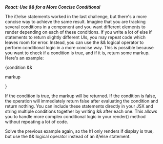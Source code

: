 ***React: Use && for a More Concise Conditional***

The if/else statements worked in the last challenge, but there's a more concise way to achieve the same result. Imagine that you are tracking several conditions in a component and you want different elements to render depending on each of these conditions. If you write a lot of else if statements to return slightly different UIs, you may repeat code which leaves room for error. Instead, you can use the && logical operator to perform conditional logic in a more concise way. This is possible because you want to check if a condition is true, and if it is, return some markup. Here's an example:

{condition && <p>markup</p>}

If the condition is true, the markup will be returned. If the condition is false, the operation will immediately return false after evaluating the condition and return nothing. You can include these statements directly in your JSX and string multiple conditions together by writing && after each one. This allows you to handle more complex conditional logic in your render() method without repeating a lot of code.


Solve the previous example again, so the h1 only renders if display is true, but use the && logical operator instead of an if/else statement.
